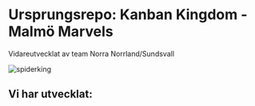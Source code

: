 # Ursprungsrepo: Kanban Kingdom - Malmö Marvels
Vidareutvecklat av team Norra Norrland/Sundsvall

![spiderking](https://github.com/JerryChas/kanban_kingdom/assets/145006841/39979ce9-f2e1-4e54-8c27-2920589d5b77)

## Vi har utvecklat:

